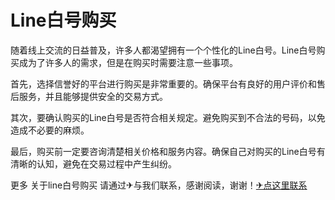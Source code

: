 # Line白号购买

随着线上交流的日益普及，许多人都渴望拥有一个个性化的Line白号。Line白号购买成为了许多人的需求，但是在购买时需要注意一些事项。

首先，选择信誉好的平台进行购买是非常重要的。确保平台有良好的用户评价和售后服务，并且能够提供安全的交易方式。

其次，要确认购买的Line白号是否符合相关规定。避免购买到不合法的号码，以免造成不必要的麻烦。

最后，购买前一定要咨询清楚相关价格和服务内容。确保自己对购买的Line白号有清晰的认知，避免在交易过程中产生纠纷。

更多 关于line白号购买 请通过✈与我们联系，感谢阅读，谢谢！[✈点这里联系](https://ads.k02.cc)